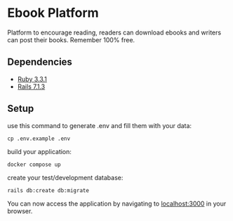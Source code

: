 # Ebook Platform

Platform to encourage reading, readers can download ebooks and writers can post their books. Remember 100% free.

## Dependencies

- [Ruby    3.3.1](https://www.ruby-lang.org/pt/downloads/)
- [Rails    7.1.3](https://rubyonrails.org)


## Setup

use this command to generate .env and fill them with your data:

```
cp .env.example .env
```


build your application:

```
docker compose up
```

create your test/development database:

```
rails db:create db:migrate
```

You can now access the application by navigating to [localhost:3000](http://localhost:3000) in your browser.
